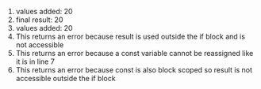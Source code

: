 1. values added: 20
2. final result: 20
3. values added: 20
4. This returns an error because result is used outside the if block and is not accessible
5. This returns an error because a const variable cannot be reassigned like it is in line 7 
6. This returns an error because const is also block scoped so result is not accessible outside the if block